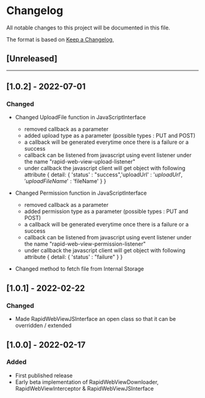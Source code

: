 # Changelog
All notable changes to this project will be documented in this file.

The format is based on [Keep a Changelog](https://keepachangelog.com/en/1.0.0/),

## [Unreleased]

***

## [1.0.2] - 2022-07-01
### Changed
- Changed UploadFile function in JavaScriptInterface
    - removed callback as a parameter
    - added upload type as a parameter (possible types : PUT and POST)
    - a callback will be generated everytime once there is a failure or a success
    - callback can be listened from javascript using event listener under the name "rapid-web-view-upload-listener"
    - under callback the javascript client will get object with following attribute { detail: { 'status' : "success",'uploadUrl' : '$uploadUrl','uploadFileName' : '$fileName' } }

- Changed Permission function in JavaScriptInterface
    - removed callback as a parameter
    - added permission type as a parameter (possible types : PUT and POST)
    - a callback will be generated everytime once there is a failure or a success
    - callback can be listened from javascript using event listener under the name "rapid-web-view-permission-listener"
    - under callback the javascript client will get object with following attribute { detail: { 'status' : "failure" } }

- Changed method to fetch file from Internal Storage

## [1.0.1] - 2022-02-22
### Changed
- Made RapidWebViewJSInterface an open class so that it can be overridden / extended

## [1.0.0] - 2022-02-17
### Added
- First published release
- Early beta implementation of RapidWebViewDownloader, RapidWebViewInterceptor & RapidWebViewJSInterface